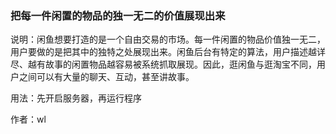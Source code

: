 ### 把每一件闲置的物品的独一无二的价值展现出来

说明：闲鱼想要打造的是一个自由交易的市场。每一件闲置的物品价值独一无二，用户要做的是把其中的独特之处展现出来。闲鱼后台有特定的算法，用户描述越详尽、越有故事的闲置物品越容易被系统抓取展现。因此，逛闲鱼与逛淘宝不同，用户之间可以有大量的聊天、互动，甚至讲故事。

用法：先开启服务器，再运行程序

作者：wl